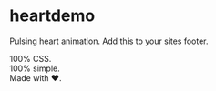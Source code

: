 # heartdemo
Pulsing heart animation. Add this to your sites footer. 
<p>
100% CSS.
<br>
100% simple. 
<br> 
Made with ♥.
